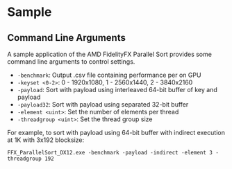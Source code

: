 # Sample

## Command Line Arguments

A sample application of the AMD FidelityFX Parallel Sort provides some command line arguments to control settings.

- `-benchmark`: Output .csv file containing performance per on GPU
- `-keyset <0-2>`: 0 - 1920x1080, 1 - 2560x1440, 2 - 3840x2160
- `-payload`: Sort with payload using interleaved 64-bit buffer of key and payload
- `-payload32`: Sort with payload using separated 32-bit buffer
- `-element <uint>`: Set the number of elements per thread
- `-threadgroup <uint>`: Set the thread group size

For example, to sort with payload using 64-bit buffer with indirect execution at 1K with 3x192 blocksize:
```
FFX_ParallelSort_DX12.exe -benchmark -payload -indirect -element 3 -threadgroup 192
```
